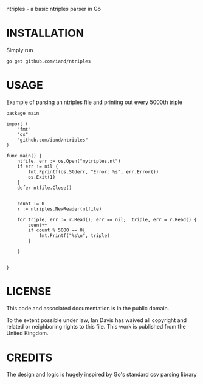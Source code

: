 ntriples - a basic ntriples parser in Go

INSTALLATION
============

Simply run

	go get github.com/iand/ntriples

USAGE
=====

Example of parsing an ntriples file and printing out every 5000th triple

	package main

	import (
		"fmt"
		"os"
		"github.com/iand/ntriples"
	)	

	func main() {
		ntfile, err := os.Open("mytriples.nt")
		if err != nil {
			fmt.Fprintf(os.Stderr, "Error: %s", err.Error())
			os.Exit(1)
		}
		defer ntfile.Close()


		count := 0
		r := ntriples.NewReader(ntfile)
		
		for triple, err := r.Read(); err == nil;  triple, err = r.Read() {
			count++
			if count % 5000 == 0{
				fmt.Printf("%s\n", triple)
			}
			
		}


	}

LICENSE
=======
This code and associated documentation is in the public domain.

To the extent possible under law, Ian Davis has waived all copyright
and related or neighboring rights to this file. This work is published from the United Kingdom. 

CREDITS
=======
The design and logic is hugely inspired by Go's standard csv parsing library